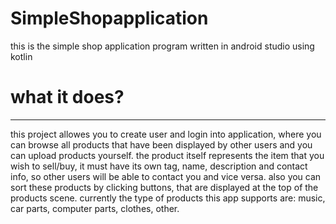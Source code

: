 # SimpleShopapplication
this is the simple shop application program written in android studio using kotlin

# what it does?
---------------
this project allowes you to create user and login into application, where you can browse all products that have been displayed by other users and you can upload products yourself.
the product itself represents the item that you wish to sell/buy, it must have its own tag, name, description and contact info, so other users will be able to contact you and vice versa.
also you can sort these products by clicking buttons, that are displayed at the top of the products scene.
currently the type of products this app supports are: music, car parts, computer parts, clothes, other.





